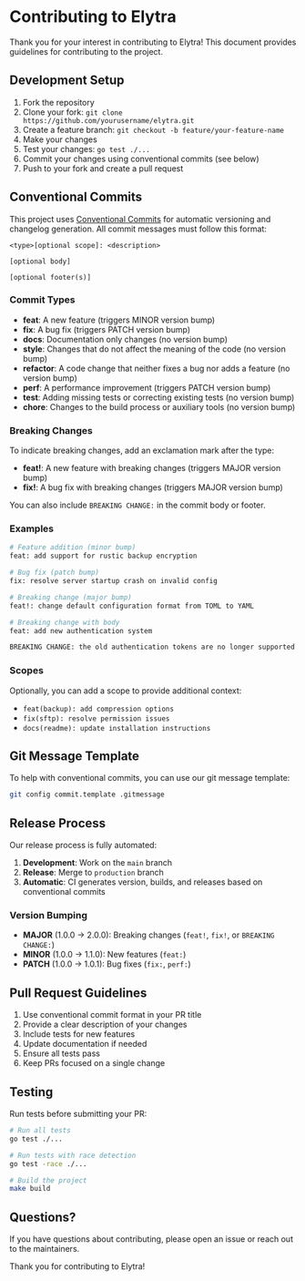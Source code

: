 # Contributing to Elytra

Thank you for your interest in contributing to Elytra! This document provides guidelines for contributing to the project.

## Development Setup

1. Fork the repository
2. Clone your fork: `git clone https://github.com/yourusername/elytra.git`
3. Create a feature branch: `git checkout -b feature/your-feature-name`
4. Make your changes
5. Test your changes: `go test ./...`
6. Commit your changes using conventional commits (see below)
7. Push to your fork and create a pull request

## Conventional Commits

This project uses [Conventional Commits](https://www.conventionalcommits.org/) for automatic versioning and changelog generation. All commit messages must follow this format:

```none
<type>[optional scope]: <description>

[optional body]

[optional footer(s)]
```

### Commit Types

- **feat**: A new feature (triggers MINOR version bump)
- **fix**: A bug fix (triggers PATCH version bump)
- **docs**: Documentation only changes (no version bump)
- **style**: Changes that do not affect the meaning of the code (no version bump)
- **refactor**: A code change that neither fixes a bug nor adds a feature (no version bump)
- **perf**: A performance improvement (triggers PATCH version bump)
- **test**: Adding missing tests or correcting existing tests (no version bump)
- **chore**: Changes to the build process or auxiliary tools (no version bump)

### Breaking Changes

To indicate breaking changes, add an exclamation mark after the type:

- **feat!**: A new feature with breaking changes (triggers MAJOR version bump)
- **fix!**: A bug fix with breaking changes (triggers MAJOR version bump)

You can also include `BREAKING CHANGE:` in the commit body or footer.

### Examples

```bash
# Feature addition (minor bump)
feat: add support for rustic backup encryption

# Bug fix (patch bump)
fix: resolve server startup crash on invalid config

# Breaking change (major bump)
feat!: change default configuration format from TOML to YAML

# Breaking change with body
feat: add new authentication system

BREAKING CHANGE: the old authentication tokens are no longer supported
```

### Scopes

Optionally, you can add a scope to provide additional context:

- `feat(backup): add compression options`
- `fix(sftp): resolve permission issues`
- `docs(readme): update installation instructions`

## Git Message Template

To help with conventional commits, you can use our git message template:

```bash
git config commit.template .gitmessage
```

## Release Process

Our release process is fully automated:

1. **Development**: Work on the `main` branch
2. **Release**: Merge to `production` branch
3. **Automatic**: CI generates version, builds, and releases based on conventional commits

### Version Bumping

- **MAJOR** (1.0.0 → 2.0.0): Breaking changes (`feat!`, `fix!`, or `BREAKING CHANGE:`)
- **MINOR** (1.0.0 → 1.1.0): New features (`feat:`)
- **PATCH** (1.0.0 → 1.0.1): Bug fixes (`fix:`, `perf:`)

## Pull Request Guidelines

1. Use conventional commit format in your PR title
2. Provide a clear description of your changes
3. Include tests for new features
4. Update documentation if needed
5. Ensure all tests pass
6. Keep PRs focused on a single change

## Testing

Run tests before submitting your PR:

```bash
# Run all tests
go test ./...

# Run tests with race detection
go test -race ./...

# Build the project
make build
```

## Questions?

If you have questions about contributing, please open an issue or reach out to the maintainers.

Thank you for contributing to Elytra!
